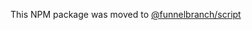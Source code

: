This NPM package was moved to [@funnelbranch/script](https://www.npmjs.com/package/@funnelbranch/script)
